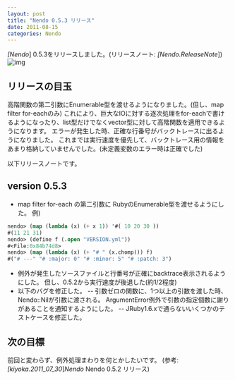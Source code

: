 ```yaml
---
layout: post
title: "Nendo 0.5.3 リリース"
date: 2011-08-15
categories: Nendo
---
```

*[Nendo*] 0.5.3をリリースしました。(リリースノート: *[Nendo.ReleaseNote*])
![img](../img/rubygems_icon_128.png)
## リリースの目玉
高階関数の第二引数にEnumerable型を渡せるようになりました。(但し、map filter for-eachのみ)
これにより、巨大なIOに対する逐次処理をfor-eachで書けるようになったり、list型だけでなくvector型に対して高階関数を適用できるようになります。
エラーが発生した時、正確な行番号がバックトレースに出るようになりました。
これまでは実行速度を優先して、バックトレース用の情報をあまり格納していませんでした。(未定義変数のエラー時は正確でした)

以下リリースノートです。
## version 0.5.3
- map filter for-each の第二引数に RubyのEnumerable型を渡せるようにした。
 例)
```lisp
nendo> (map (lambda (x) (+ x 1)) '#( 10 20 30 ))
#(11 21 31)
nendo> (define f (.open "VERSION.yml"))
#<File:0x84b74d8>
nendo> (map (lambda (x) (+ "# " (x.chomp))) f)
#("# ---" "# :major: 0" "# :minor: 5" "# :patch: 3")
```
- 例外が発生したソースファイルと行番号が正確にbacktrace表示されるようにした。
 但し、0.5.2から実行速度が後退した(約1/2程度)
- 以下のバグを修正した。
-- 引数ゼロの関数に、1つ以上の引数を渡した時、Nendo::Nilが引数に渡される。
  ArgumentError例外で引数の指定個数に謝りがあることを通知するようにした。
-- JRuby1.6.xで通らないいくつかのテストケースを修正した。

## 次の目標
前回と変わらず、例外処理まわりを何とかしたいです。
(参考:*[kiyoka.2011_07_30*]*Nendo* Nendo 0.5.2 リリース)
